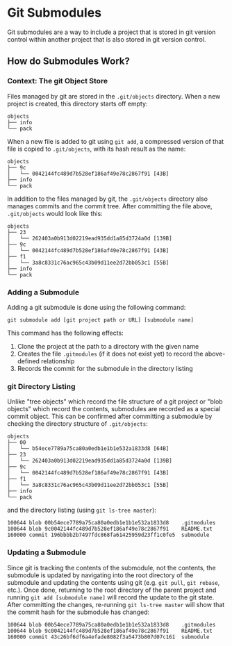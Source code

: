 # Git Submodules

Git submodules are a way to include a project that is stored in git version control within another project that is also
stored in git version control.

## How do Submodules Work?

### Context: The git Object Store

Files managed by git are stored in the `.git/objects` directory. When a new project is created, this directory starts
off empty:

```
objects
├── info
└── pack
```

When a new file is added to git using `git add`, a compressed version of that file is copied to `.git/objects`, with its
hash result as the name:

```
objects
├── 9c
│   └── 0042144fc489d7b528ef186af49e78c2867f91 [43B]
├── info
└── pack
```

In addition to the files managed by git, the `.git/objects` directory also manages commits and the commit tree. After
committing the file above, `.git/objects` would look like this:

```
objects
├── 23
│   └── 262403a0b913d02219ead935dd1a85d3724a0d [139B]
├── 9c
│   └── 0042144fc489d7b528ef186af49e78c2867f91 [43B]
├── f1
│   └── 3a8c8331c76ac965c43b09d11ee2d72bb053c1 [55B]
├── info
└── pack
```

### Adding a Submodule

Adding a git submodule is done using the following command:

```
git submodule add [git project path or URL] [submodule name]
```

This command has the following effects:
1. Clone the project at the path to a directory with the given name
2. Creates the file `.gitmodules` (if it does not exist yet) to record the above-defined relationship
3. Records the commit for the submodule in the directory listing

### git Directory Listing

Unlike "tree objects" which record the file structure of a git project or "blob objects" which record the contents,
submodules are recorded as a special commit object. This can be confirmed after committing a submodule by checking the
directory structure of `.git/objects`:

```
objects
├── 00
│   └── b54ece7789a75ca80a0edb1e1b1e532a1833d8 [64B]
├── 23
│   └── 262403a0b913d02219ead935dd1a85d3724a0d [139B]
├── 9c
│   └── 0042144fc489d7b528ef186af49e78c2867f91 [43B]
├── f1
│   └── 3a8c8331c76ac965c43b09d11ee2d72bb053c1 [55B]
├── info
└── pack
```

and the directory listing (using `git ls-tree master`):

```
100644 blob 00b54ece7789a75ca80a0edb1e1b1e532a1833d8    .gitmodules
100644 blob 9c0042144fc489d7b528ef186af49e78c2867f91    README.txt
160000 commit 196bbbb2b7497fdc868fa61425959d23ff1c0fe5  submodule
```

### Updating a Submodule

Since git is tracking the contents of the submodule, not the contents, the submodule is updated by navigating into the
root directory of the submodule and updating the contents using git (e.g. `git pull`, `git rebase`, etc.). Once done,
returning to the root directory of the parent project and running `git add [submodule name]` will record the update to
the git state. After committing the changes, re-running `git ls-tree master` will show that the commit hash for the
submodule has changed:

```
100644 blob 00b54ece7789a75ca80a0edb1e1b1e532a1833d8    .gitmodules
100644 blob 9c0042144fc489d7b528ef186af49e78c2867f91    README.txt
160000 commit 43c26bf6df6a4efade8082f3a5473b807d07c161  submodule
```
